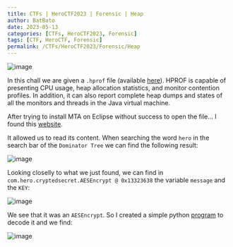```yaml
---
title: CTFs | HeroCTF2023 | Forensic | Heap
author: BatBato
date: 2023-05-13
categories: [CTFs, HeroCTF2023, Forensic]
tags: [CTF, HeroCTF, Forensic]
permalink: /CTFs/HeroCTF2023/Forensic/Heap
---
```


![image](https://github.com/Nouman404/nouman404.github.io/assets/73934639/79486539-815e-44e9-869c-e11eea09136d)

In this chall we are given a `.hprof` file (available [here]()). HPROF is capable of presenting CPU usage, heap allocation statistics, and monitor contention profiles. In addition, it can also report complete heap dumps and states of all the monitors and threads in the Java virtual machine.

After trying to install MTA on Eclipse without success to open the file... I found this [website](https://heaphero.io/heap-report-wc.jsp?p=TXhTVHBPYnBoeGp5N1RWbG5DRjRqSDdQS3czUm9NWlNhY3BhbHBIRTV0NkhhNnpyVGZGTjRXcUpXZjA2THVRWWVadjFNK3JMWnM2aDMwQzgvMnhnRGc9PQ==). 

It allowed us to read its content. When searching the word `hero` in the search bar of the `Dominator Tree` we can find the following result:

![image](https://github.com/Nouman404/nouman404.github.io/assets/73934639/cac2d6f3-5d95-4e37-a61e-76bb26d6a292)


Looking closelly to what we just found, we can find in `com.hero.cryptedsecret.AESEncrypt @ 0x13323638` the variable `message` and the `KEY`:

![image](https://github.com/Nouman404/nouman404.github.io/assets/73934639/363a67fa-c2d7-4753-89da-64b12afb9a1c)


We see that it was an `AESEncrypt`. So I created a simple python [program]() to decode it and we find:

![image](https://github.com/Nouman404/nouman404.github.io/assets/73934639/9f25fe91-0697-445e-8e6c-864f47139b1b)
